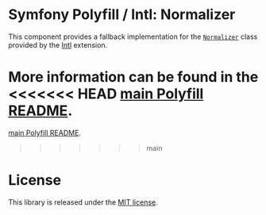Symfony Polyfill / Intl: Normalizer
===================================

This component provides a fallback implementation for the
[`Normalizer`](https://php.net/Normalizer) class provided
by the [Intl](https://php.net/intl) extension.

More information can be found in the
<<<<<<< HEAD
[main Polyfill README](https://github.com/symfony/polyfill/blob/master/README.md).
=======
[main Polyfill README](https://github.com/symfony/polyfill/blob/main/README.md).
>>>>>>> main

License
=======

This library is released under the [MIT license](LICENSE).
